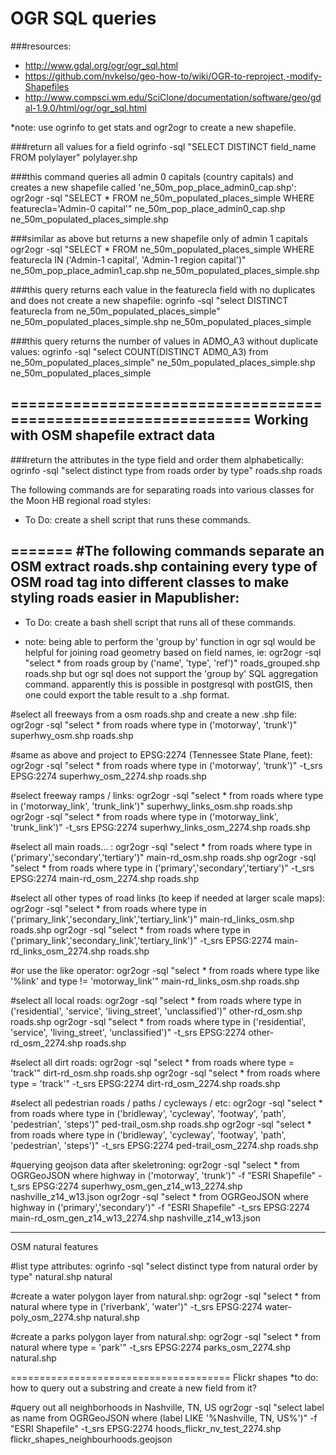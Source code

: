 OGR SQL queries
===============

###resources:
*  http://www.gdal.org/ogr/ogr_sql.html
*  https://github.com/nvkelso/geo-how-to/wiki/OGR-to-reproject,-modify-Shapefiles
*  http://www.compsci.wm.edu/SciClone/documentation/software/geo/gdal-1.9.0/html/ogr/ogr_sql.html

*note: use ogrinfo to get stats and ogr2ogr to create a new shapefile.

###return all values for a field
ogrinfo -sql "SELECT DISTINCT field_name FROM polylayer" polylayer.shp

###this command queries all admin 0 capitals (country capitals) and creates a new shapefile called 'ne_50m_pop_place_admin0_cap.shp':
  ogr2ogr -sql "SELECT * FROM ne_50m_populated_places_simple WHERE featurecla='Admin-0 capital'"  ne_50m_pop_place_admin0_cap.shp ne_50m_populated_places_simple.shp

###similar as above but returns a new shapefile only of admin 1 capitals 
  ogr2ogr -sql "SELECT * FROM ne_50m_populated_places_simple WHERE featurecla IN ('Admin-1 capital', 'Admin-1 region capital')"  ne_50m_pop_place_admin1_cap.shp ne_50m_populated_places_simple.shp

###this query returns each value in the featurecla field with no duplicates and does not create a new shapefile:
  ogrinfo -sql "select DISTINCT featurecla from ne_50m_populated_places_simple"  ne_50m_populated_places_simple.shp ne_50m_populated_places_simple
  
###this query returns the number of values in ADMO_A3 without duplicate values:
  ogrinfo -sql "select COUNT(DISTINCT ADM0_A3) from ne_50m_populated_places_simple"  ne_50m_populated_places_simple.shp ne_50m_populated_places_simple
  
==============================================================
Working with OSM shapefile extract data
---------

###return the attributes in the type field and order them alphabetically:
ogrinfo -sql "select distinct type from roads order by type" roads.shp roads

The following commands are for separating roads into various classes for the Moon HB regional road styles:
* To Do: create a shell script that runs these commands. 

=======
#The following commands separate an OSM extract roads.shp containing every type of OSM road tag into different classes to make styling roads easier in Mapublisher:
-----------

* To Do: create a bash shell script that runs all of these commands.

* note: being able to perform the 'group by' function in ogr sql would be helpful for joining road geometry based on field names,
         ie: ogr2ogr -sql "select * from roads group by ('name', 'type', 'ref')" roads_grouped.shp roads.shp 
         but ogr sql does not support the 'group by' SQL aggregation command.
         apparently this is possible in postgresql with postGIS, then one could export the table result to a .shp format.
  
#select all freeways from a osm roads.shp and create a new .shp file:
ogr2ogr -sql "select * from roads where type in ('motorway', 'trunk')"  superhwy_osm.shp roads.shp
    
#same as above and project to EPSG:2274 (Tennessee State Plane, feet):
ogr2ogr -sql "select * from roads where type in ('motorway', 'trunk')" -t_srs EPSG:2274 superhwy_osm_2274.shp roads.shp

#select freeway ramps / links:
ogr2ogr -sql "select * from roads where type in ('motorway_link', 'trunk_link')"  superhwy_links_osm.shp roads.shp
ogr2ogr -sql "select * from roads where type in ('motorway_link', 'trunk_link')"  -t_srs EPSG:2274 superhwy_links_osm_2274.shp roads.shp

#select all main roads... :
ogr2ogr -sql "select * from roads where type in ('primary','secondary','tertiary')"  main-rd_osm.shp roads.shp
ogr2ogr -sql "select * from roads where type in ('primary','secondary','tertiary')" -t_srs EPSG:2274 main-rd_osm_2274.shp roads.shp

#select all other types of road links (to keep if needed at larger scale maps):
ogr2ogr -sql "select * from roads where type in ('primary_link','secondary_link','tertiary_link')"  main-rd_links_osm.shp roads.shp 
ogr2ogr -sql "select * from roads where type in ('primary_link','secondary_link','tertiary_link')" -t_srs EPSG:2274 main-rd_links_osm_2274.shp roads.shp

  #or use the like operator:
   ogr2ogr -sql "select * from roads where type like '%link' and type != 'motorway_link'" main-rd_links_osm.shp roads.shp 

#select all local roads:
ogr2ogr -sql "select * from roads where type in ('residential', 'service', 'living_street', 'unclassified')"  other-rd_osm.shp roads.shp 
ogr2ogr -sql "select * from roads where type in ('residential', 'service', 'living_street', 'unclassified')" -t_srs EPSG:2274 other-rd_osm_2274.shp roads.shp 

#select all dirt roads:
ogr2ogr -sql "select * from roads where type = 'track'"  dirt-rd_osm.shp roads.shp
ogr2ogr -sql "select * from roads where type = 'track'" -t_srs EPSG:2274 dirt-rd_osm_2274.shp roads.shp 

#select all pedestrian roads / paths / cycleways / etc:
ogr2ogr -sql "select * from roads where type in ('bridleway', 'cycleway', 'footway', 'path', 'pedestrian', 'steps')"  ped-trail_osm.shp roads.shp 
ogr2ogr -sql "select * from roads where type in ('bridleway', 'cycleway', 'footway', 'path', 'pedestrian', 'steps')" -t_srs EPSG:2274 ped-trail_osm_2274.shp roads.shp 


#querying geojson data after skeletroning:
ogr2ogr -sql "select * from OGRGeoJSON where highway in ('motorway', 'trunk')" -f "ESRI Shapefile" -t_srs EPSG:2274 superhwy_osm_gen_z14_w13_2274.shp nashville_z14_w13.json
ogr2ogr -sql "select * from OGRGeoJSON where highway in ('primary','secondary')" -f "ESRI Shapefile" -t_srs EPSG:2274 main-rd_osm_gen_z14_w13_2274.shp nashville_z14_w13.json


*************************************
OSM natural features

#list type attributes:
ogrinfo -sql "select distinct type from natural order by type" natural.shp natural

#create a water polygon layer from natural.shp:
ogr2ogr -sql "select * from natural where type in ('riverbank', 'water')" -t_srs EPSG:2274 water-poly_osm_2274.shp natural.shp 

#create a parks polygon layer from natural.shp:
ogr2ogr -sql "select * from natural where type = 'park'" -t_srs EPSG:2274 parks_osm_2274.shp natural.shp 

======================================
Flickr shapes
  *to do: how to query out a substring and create a new field from it?

#query out all neighborhoods in Nashville, TN, US
ogr2ogr -sql "select label as name from OGRGeoJSON where (label LIKE '%Nashville, TN, US%')" -f "ESRI Shapefile" -t_srs EPSG:2274 hoods_flickr_nv_test_2274.shp flickr_shapes_neighbourhoods.geojson 
